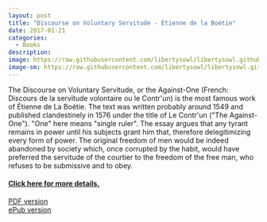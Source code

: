 ```yaml
---
layout: post
title: "Discourse on Voluntary Servitude - Étienne de la Boétie"
date: 2017-01-21
categories:
  - Books
description: 
image: https://raw.githubusercontent.com/libertysowl/libertysowl.github.io/master/images/etienne_de_la_boetie.jpg
image-sm: https://raw.githubusercontent.com/libertysowl/libertysowl.github.io/master/images/etienne_de_la_boetie.jpg
---
```


<div style="clear: both">

<div id="posts_main">

<p>The Discourse on Voluntary Servitude, or the Against-One (French: Discours de la servitude volontaire ou le Contr'un) is the most famous work of Étienne de La Boétie. The text was written probably around 1549 and published clandestinely in 1576 under the title of Le Contr'un ("The Against-One"). "One" here means "single ruler".
The essay argues that any tyrant remains in power until his subjects grant him that, therefore delegitimizing every form of power. The original freedom of men would be indeed abandoned by society which, once corrupted by the habit, would have preferred the servitude of the courtier to the freedom of the free man, who refuses to be submissive and to obey.</p>
<h4><a href="https://en.wikipedia.org/wiki/Discourse_on_Voluntary_Servitude"> Click here for more details.</a></h4>

</div>

<div id="posts_download">
<a class="preview__more" href="https://drive.google.com/file/d/0B3RbVVPSsViuRTVJR05aQkFmamc">PDF version</a>
<br>
<a class="preview__more" href="https://drive.google.com/open?id=0B3RbVVPSsViuVXVaTmJybnRRcTg">ePub version</a>

</div>

<div>
